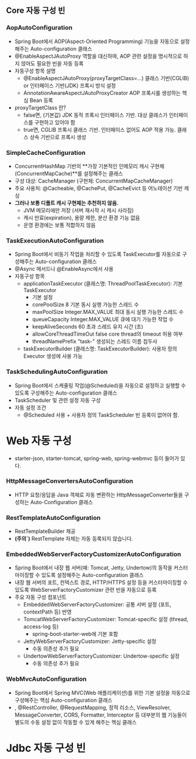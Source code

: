 ## Core 자동 구성 빈
### AopAutoConfiguration
 * Spring Boot에서 AOP(Aspect-Oriented Programming) 기능을 자동으로 설정해주는 Auto-configuration 클래스
 * @EnableAspectJAutoProxy 역할을 대신하여, AOP 관련 설정을 명시적으로 하지 않아도 필요한 빈을 자동 등록
 * 자동구성 항목	설명
   * @EnableAspectJAutoProxy(proxyTargetClass=...)	클래스 기반(CGLIB) or 인터페이스 기반(JDK) 프록시 방식 설정
   * AnnotationAwareAspectJAutoProxyCreator	AOP 프록시를 생성하는 핵심 Bean 등록
 * proxyTargetClass 란?
   * false면, (기본값)	JDK 동적 프록시	인터페이스 기반. 대상 클래스가 인터페이스를 구현하고 있어야 함
   * true면, CGLIB 프록시	클래스 기반. 인터페이스 없어도 AOP 적용 가능. 클래스 상속 기반으로 프록시 생성

### SimpleCacheConfiguration
 * ConcurrentHashMap 기반의 **가장 기본적인 인메모리 캐시 구현체 (ConcurrentMapCache)**를 설정해주는 클래스
 * 구성 대상: CacheManager (구현체: ConcurrentMapCacheManager)
 * 주요 사용처: @Cacheable, @CachePut, @CacheEvict 등 어노테이션 기반 캐싱
 * **그러나 보통 디폴트 캐시 구현체는 추천하지 않음.**
   * JVM 메모리에만 저장 (서버 재시작 시 캐시 사라짐)
   * 캐시 만료(expiration), 용량 제한, 분산 환경 기능 없음
   * 운영 환경에는 보통 적합하지 않음

### TaskExecutionAutoConfiguration
 * Spring Boot에서 비동기 작업을 처리할 수 있도록 TaskExecutor를 자동으로 구성해주는 Auto-configuration 클래스
 * @Async 메서드나 @EnableAsync에서 사용
 * 자동구성 항목
    * applicationTaskExecutor (클래스명: ThreadPoolTaskExecutor): 기본 TaskExecutor
      * 기본 설정
      * corePoolSize	8	기본 동시 실행 가능한 스레드 수
      * maxPoolSize	Integer.MAX_VALUE	최대 동시 실행 가능한 스레드 수
      * queueCapacity	Integer.MAX_VALUE	큐에 대기 가능한 작업 수
      * keepAliveSeconds	60	초과 스레드 유지 시간 (초)
      * allowCoreThreadTimeOut	false	core thread의 timeout 허용 여부
      * threadNamePrefix	"task-"	생성되는 스레드 이름 접두사 
    * taskExecutorBuilder (클래스명: TaskExecutorBuilder): 사용자 정의 Executor 생성에 사용 가능
  
### TaskSchedulingAutoConfiguration
 * Spring Boot에서 스케줄링 작업(@Scheduled)을 자동으로 설정하고 실행할 수 있도록 구성해주는 Auto-configuration 클래스
 * TaskScheduler 및 관련 설정 자동 구성
 * 자동 설정 조건
   * @Scheduled 사용 + 사용자 정의 TaskScheduler 빈 등록이 없어야 함.

# Web 자동 구성
 * starter-json, starter-tomcat, spring-web, spring-webmvc 등이 들어가 있다.

### HttpMessageConvertersAutoConfiguration
 * HTTP 요청/응답을 Java 객체로 자동 변환하는 HttpMessageConverter들을 구성하는 Auto-Configuration 클래스

### RestTemplateAutoConfiguration
 * RestTemplateBuilder 제공
 * **(주의`)** RestTemplate 자체는 자동 등록되지 않습니다.

### EmbeddedWebServerFactoryCustomizerAutoConfiguration
 * Spring Boot에서 내장 웹 서버(예: Tomcat, Jetty, Undertow)의 동작을 커스터마이징할 수 있도록 설정해주는 Auto-configuration 클래스
 * 내장 웹 서버의 포트, 컨텍스트 경로, HTTP/HTTPS 설정 등을 커스터마이징할 수 있도록 WebServerFactoryCustomizer 관련 빈을 자동으로 등록
 * 주요 자동 구성 컴포넌트
   * EmbeddedWebServerFactoryCustomizer:	공통 서버 설정 (포트, contextPath 등) 반영
   * TomcatWebServerFactoryCustomizer:	Tomcat-specific 설정 (thread, access-log 등)
     * spring-boot-starter-web에 기본 포함 
   * JettyWebServerFactoryCustomizer:	Jetty-specific 설정
     * 수동 의존성 추가 필요 
   * UndertowWebServerFactoryCustomizer:	Undertow-specific 설정
     * 수동 의존성 추가 필요
   
### WebMvcAutoConfiguration
 * Spring Boot에서 Spring MVC(Web 애플리케이션)를 위한 기본 설정을 자동으로 구성해주는 핵심 Auto-configuration 클래스
 * , @RestController, @RequestMapping, 정적 리소스, ViewResolver, MessageConverter, CORS, Formatter, Interceptor 등 대부분의 웹 기능들이 별도의 수동 설정 없이 작동할 수 있게 해주는 핵심 클래스

# Jdbc 자동 구성 빈
### 
